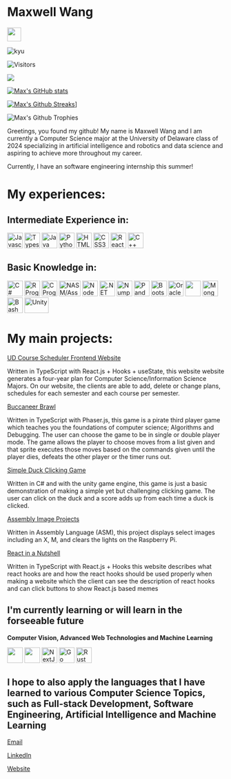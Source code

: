 # Maxwell Wang
<a href="https://www.github.com/mwang840" target="_blank" rel="noreferrer"><img src="https://raw.githubusercontent.com/danielcranney/readme-generator/main/public/icons/socials/github.svg" width="32" height="32" /></a>


![kyu](https://www.codewars.com/users/draco_635/badges/micro)

![Visitors](https://api.visitorbadge.io/api/visitors?path=https%3A%2F%2Fgithub.com%2Fmwang840%2Fmwang840&label=Viewers&countColor=%23263759)

<a href="https://www.github.com/mwang" target="_blank" rel="noreferrer"><img
src="https://img.shields.io/github/followers/mwang840?color=blue&label=Github%20Followers&logoColor=blue&style=social" /></a>

[![Max's GitHub stats](https://github-readme-stats.vercel.app/api?username=mwang840)](https://github.com/anuraghazra/github-readme-stats)

[![Max's Github Streaks](https://github-readme-streak-stats.herokuapp.com?user=mwang840&theme=gruvbox&hide_border=true&border_radius=5)](https://git.io/streak-stats)]
 
![Max's Github Trophies](https://github-profile-trophy.vercel.app/?username=mwang840)
 
 
Greetings, you found my github! My name is Maxwell Wang and I am currently a Computer Science major at the University of Delaware class of 2024 specializing in artificial intelligence and robotics and data science and aspiring to achieve more throughout my career.
<p>Currently, I have an software engineering internship this summer!</p> 
<h1>My experiences:</h1>

<h2>Intermediate Experience in: </h2>
<p align="left">
<a href="https://developer.mozilla.org/en-US/docs/Web/JavaScript" target="_blank" rel="noreferrer"><img src="https://raw.githubusercontent.com/danielcranney/readme-generator/main/public/icons/skills/javascript-colored.svg" width="36" height="36" alt="Javascript" /></a>
 <a href="https://www.typescriptlang.org/" target="_blank" rel="noreferrer"><img src="https://raw.githubusercontent.com/danielcranney/readme-generator/main/public/icons/skills/typescript-colored.svg" width="36" height="36" alt="Typescript" /></a>
 <a href="https://www.oracle.com/java/" target="_blank" rel="noreferrer"><img src="https://raw.githubusercontent.com/danielcranney/readme-generator/main/public/icons/skills/java-colored.svg" width="36" height="36" alt="Java" /></a>
 <a href="https://www.python.org/" target="_blank" rel="noreferrer"><img src="https://raw.githubusercontent.com/danielcranney/readme-generator/main/public/icons/skills/python-colored.svg" width="36" height="36" alt="Python" /></a>
 <a href="https://developer.mozilla.org/en-US/docs/Glossary/HTML5" target="_blank" rel="noreferrer"><img src="https://raw.githubusercontent.com/danielcranney/readme-generator/main/public/icons/skills/html5-colored.svg" width="36" height="36" alt="HTML5" /></a>
 <a href="https://www.w3.org/TR/CSS/#css" target="_blank" rel="noreferrer"><img src="https://raw.githubusercontent.com/danielcranney/readme-generator/main/public/icons/skills/css3-colored.svg" width="36" height="36" alt="CSS3" /></a>
 <a href="https://reactjs.org/" target="_blank" rel="noreferrer"><img src="https://raw.githubusercontent.com/danielcranney/readme-generator/main/public/icons/skills/react-colored.svg" width="36" height="36" alt="React" /></a>
 <a href="https://cplusplus.com/" target="_blank" rel="noreferrer"><img src="https://upload.wikimedia.org/wikipedia/commons/1/18/ISO_C%2B%2B_Logo.svg" width="36" height="36" alt="C++"/></a>
<h2>Basic Knowledge in:</h2>
 <p align="left">
 <a href="https://docs.microsoft.com/en-us/dotnet/csharp/" target="_blank" rel="noreferrer"><img src="https://raw.githubusercontent.com/danielcranney/readme-generator/main/public/icons/skills/csharp-colored.svg" width="36" height="36" alt="C#" /></a>
 <a href="https://www.r-project.org/" target="_blank" rel="noreferrer"><img src="https://www.vectorlogo.zone/logos/r-project/r-project-official.svg" width="36" height="36" alt="R Programming"/></a>
  <a href="https://www.cprogramming.com/" target="_blank" rel="noreferrer"><img src="https://upload.wikimedia.org/wikipedia/commons/1/18/C_Programming_Language.svg" width="36" height="36" alt="C Programming"/></a>
 <a href="https://www.nasm.us/" target="_blank" rel="noreferrer"><img src="https://upload.wikimedia.org/wikipedia/commons/4/48/Netwide_Assembler.svg" width="50" height="36" alt="NASM/Assembly Language/x86 Assembly"></a>
<a href="https://nodejs.org/en/" target="_blank" rel="noreferrer"><img src="https://raw.githubusercontent.com/danielcranney/readme-generator/main/public/icons/skills/nodejs-colored.svg" width="36" height="36" alt="NodeJS" /></a>
 <a href="https://dotnet.microsoft.com/en-us/apps/aspnet" target="_blank" rel="noreferrer"><img src="https://upload.wikimedia.org/wikipedia/commons/7/7d/Microsoft_.NET_logo.svg" width="36" height="36" alt=".NET framework"/></a>
 <a href="https://numpy.org/" target="_blank" rel="noreferrer"><img src="https://upload.wikimedia.org/wikipedia/commons/3/31/NumPy_logo_2020.svg" width="36" height="36" alt="Numpy"/></a> 
<a href="https://pandas.pydata.org/" target="blank" rel="noreferrer"><img src="https://upload.wikimedia.org/wikipedia/commons/e/ed/Pandas_logo.svg" width="36" height="36" alt="Pandas"/></a>  
<a href="https://getbootstrap.com/" target="_blank" rel="noreferrer"><img src="https://raw.githubusercontent.com/danielcranney/readme-generator/main/public/icons/skills/bootstrap-colored.svg" width="36" height="36" alt="Bootstrap" /></a>  
<a href="https://www.oracle.com/uk/index.html" target="_blank" rel="noreferrer"><img src="https://raw.githubusercontent.com/danielcranney/readme-generator/main/public/icons/skills/oracle-colored.svg" width="36" height="36" alt="Oracle" /></a>
<a href="https://phaser.io/" target="blank" rel="noreferrer"><img src="https://github.com/photonstorm/phaser/blob/v2.6.2/resources/Phaser%20Logo/PNG/Phaser%20Logo%20Web%20Quality.png"  width="36" height="36"/></a>
<a href="https://www.mongodb.com/" target="_blank" rel="noreferrer"><img src="https://raw.githubusercontent.com/danielcranney/readme-generator/main/public/icons/skills/mongodb-colored.svg" width="36" height="36" alt="MongoDB" /></a>
 <a href="https://www.gnu.org/software/bash/" target="_blank" rel="noreferrer"><img src="https://upload.wikimedia.org/wikipedia/commons/8/82/Gnu-bash-logo.svg" width="36" height="36" alt="Bash"/></a>
<a href="https://unity.com/" target="blank" rel="noreferrer"><img src="https://upload.wikimedia.org/wikipedia/commons/1/19/Unity_Technologies_logo.svg" width="56" height="36" alt="Unity"/></a>



<h1>My main projects:</h1>

[UD Course Scheduler Frontend Website](https://github.com/UD-CISC275-S22/cis-scheduler-team-007)

<p>Written in TypeScript with React.js + Hooks + useState, this website website generates a four-year plan for Computer Science/Information Science Majors. On our website, the clients are able to add, delete or change plans, schedules for each semester and each course per semester. </p>

[Buccaneer Brawl](https://github.com/Spring-2023-CISC374/group-project-buccaneer-brawl)
 <p>Written in TypeScript with Phaser.js, this game is a pirate third player game which teaches you the foundations of computer science; Algorithms and Debugging. The user can choose the game to be in single or double player mode. The game allows the player to choose moves from a list given and that sprite executes those moves based on the commands given until the player dies, defeats the other player or the timer runs out.</p>

[Simple Duck Clicking Game](https://github.com/mwang840/Duck_Clicking_Game)

<p>Written in C# and with the unity game engine, this game is just a basic demonstration of making a simple yet but challenging clicking game. The user can click on the duck and a score adds up from each time a duck is clicked.</p>


[Assembly Image Projects](https://github.com/mwang840/AssemblyProjects)

<p>Written in Assembly Language (ASM), this project displays select images including an X, M, and clears the lights on the Raspberry Pi.</p>

[React in a Nutshell](https://github.com/mwang840/React-In-A-nutshell)

<p>Written in TypeScript with React.js + Hooks this website describes what react hooks are and how the react hooks should be used properly when making a website which the client can see the description of react hooks and can click buttons to show React.js based memes</p>


<h2> I'm currently learning or will learn in the forseeable future</h2>
<p><b>Computer Vision, Advanced Web Technologies and Machine Learning</b></p>


<a href="https://expressjs.com/"><img src="https://upload.wikimedia.org/wikipedia/commons/6/64/Expressjs.png" width="36" height="36"/></a> 
<a href="https://matplotlib.org/" target="blank" rel="noreferrer"><img src="https://upload.wikimedia.org/wikipedia/commons/8/84/Matplotlib_icon.svg" width="36" height="36"/></a>
<a href="https://nextjs.org/docs" target="_blank" rel="noreferrer"><img src="https://raw.githubusercontent.com/danielcranney/readme-generator/main/public/icons/skills/nextjs-colored.svg" width="36" height="36" alt="NextJs" /></a>
<a href="https://go.dev/doc/" target="_blank" rel="noreferrer"><img src="https://raw.githubusercontent.com/danielcranney/readme-generator/main/public/icons/skills/go-colored.svg" width="36" height="36" alt="Go" /></a>
 <a href="https://www.rust-lang.org/" target="_blank" rel="noreferrer"><img src="https://upload.wikimedia.org/wikipedia/commons/d/d5/Rust_programming_language_black_logo.svg" width="36" height="36" alt="Rust Programming"></a>

 
<h2>I hope to also apply the languages that I have learned to various Computer Science Topics, such as Full-stack Development, Software Engineering, Artificial Intelligence and Machine Learning</h2>

[Email](mailto:maxwang@udel.edu)

[LinkedIn](linkedin.com/in/maxwell-wang-08ws/)

[Website](https://maxwangdev.vercel.app/)


